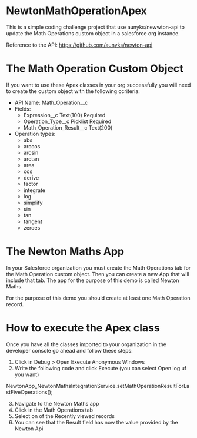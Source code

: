 # NewtonMathOperationApex

This is a simple coding challenge project that use aunyks/newwton-api to update the Math Operations custom object in a salesforce org instance.

Reference to the API: https://github.com/aunyks/newton-api

# The Math Operation Custom Object

If you want to use these Apex classes in your org successfully you will need to create the custom object with the following ccriteria:

- API Name: Math_Operation__c
 - Fields:
	 - Expression__c Text(100) Required
	 - Operation_Type__c Picklist Required
	 - Math_Operation_Result__c Text(200)
 - Operation types:
	 - abs
	 - arccos
	 - arcsin
	 - arctan
	 - area
	 - cos
	 - derive
	 - factor
	 - integrate
	 - log
	 - simplify
	 - sin
	 - tan
	 - tangent
	 - zeroes

# The Newton Maths App

In your Salesforce organization you must create the Math Operations tab for the Math Operation custom object. Then you can create a new App that will include that tab. The app for the purpose of this demo is called Newton Maths.

For the purpose of this demo you should create at least one Math Operation record.

# How to execute the Apex class

Once you have all the classes imported to your organization in the developer console go ahead and follow these steps:
 1. Click in Debug > Open Execute Anonymous Windows
 2. Write the following code and click Execute (you can select Open log uf you want)

NewtonApp_NewtonMathsIntegrationService.setMathOperationResultForLastFiveOperations();

3. Navigate to the Newton Maths app
4. Click in the Math Operations tab
5. Select on of the Recently viewed records
6. You can see that the Result field has now the value provided by the Newton Api
